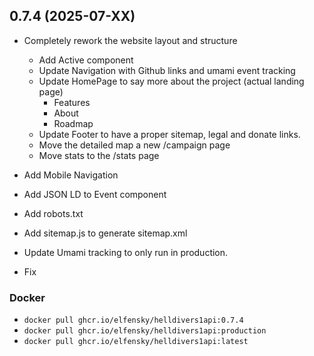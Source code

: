 ## 0.7.4 (2025-07-XX)

- Completely rework the website layout and structure

    - Add Active component
    - Update Navigation with Github links and umami event tracking
    - Update HomePage to say more about the project (actual landing page)
        - Features
        - About
        - Roadmap
    - Update Footer to have a proper sitemap, legal and donate links.
    - Move the detailed map a new /campaign page
    - Move stats to the /stats page

- Add Mobile Navigation
- Add JSON LD to Event component
- Add robots.txt
- Add sitemap.js to generate sitemap.xml
- Update Umami tracking to only run in production.
- Fix

### Docker

- `docker pull ghcr.io/elfensky/helldivers1api:0.7.4`
- `docker pull ghcr.io/elfensky/helldivers1api:production`
- `docker pull ghcr.io/elfensky/helldivers1api:latest`
